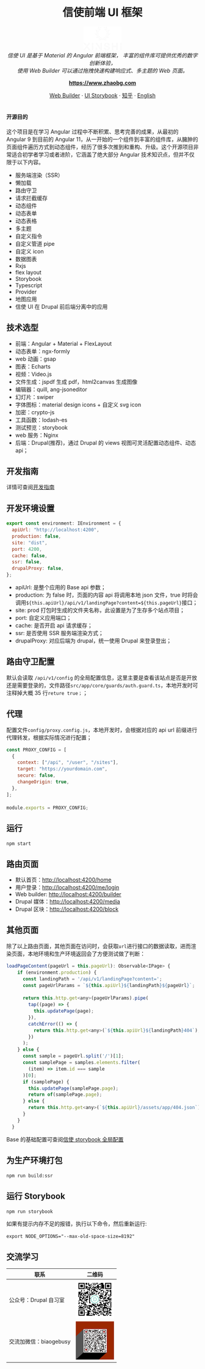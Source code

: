<h1 align="center">信使前端 UI 框架</h1>

<p align="center">
  <img src="src/assets/images/logo/logo-white.png" alt="logo" width="100px"/>
  <br>
  <i>信使 UI 是基于 Material 的 Angular 前端框架， 丰富的组件库可提供优秀的数字创新体验，<br>使用 Web Builder 可以通过拖拽快速构建响应式、多主题的 Web 页面。
    </i>
  <br>
</p>

<p align="center">
  <a href="https://www.zhaobg.com"><strong>https://www.zhaobg.com</strong></a>
  <br>
</p>

<p align="center">
  <a href="https://www.zhaobg.com/builder">Web Builder</a>
  ·
  <a href="https://ui.zhaobg.com">UI Storybook</a>
  ·
  <a href="https://www.zhihu.com/people/biaogebusy">知乎</a>
   ·
  <a href="./README-EN.md">English</a>
  <br>
  <br>
</p>

#### 开源目的

这个项目是在学习 Angular 过程中不断积累、思考完善的成果，从最初的 Angular 9 到目前的 Angular 11，从一开始的一个组件到丰富的组件库，从臃肿的页面组件遍历方式到动态组件，经历了很多次推到和重构、升级。这个开源项目非常适合初学者学习或者进阶，它涵盖了绝大部分 Angular 技术知识点，但并不仅限于以下内容。

- 服务端渲染（SSR）
- 懒加载
- 路由守卫
- 请求拦截缓存
- 动态组件
- 动态表单
- 动态表格
- 多主题
- 自定义指令
- 自定义管道 pipe
- 自定义 icon
- 数据图表
- Rxjs
- flex layout
- Storybook
- Typescript
- Provider
- 地图应用
- 信使 UI 在 Drupal 前后端分离中的应用

## 技术选型

- 前端：Angular + Material + FlexLayout
- 动态表单：ngx-formly
- web 动画：gsap
- 图表：Echarts
- 视频：Video.js
- 文件生成：jspdf 生成 pdf，html2canvas 生成图像
- 编辑器：quill, ang-jsoneditor
- 幻灯片：swiper
- 字体图标：material design icons + 自定义 svg icon
- 加密：crypto-js
- 工具函数：lodash-es
- 测试预览：storybook
- web 服务：Nginx
- 后端：Drupal(推荐)，通过 Drupal 的 views 视图可灵活配置动态组件、动态 api；

## 开发指南

详情可查阅[开发指南](https://ui.zhaobg.com/?path=/docs/guide--page)

## 开发环境设置

```javascript
export const environment: IEnvironment = {
  apiUrl: "http://localhost:4200",
  production: false,
  site: "dist",
  port: 4200,
  cache: false,
  ssr: false,
  drupalProxy: false,
};
```

- apiUrl: 是整个应用的 Base api 参数；
- production: 为 false 时，页面的内容 api 将调用本地 json 文件，true 时将会调用`${this.apiUrl}/api/v1/landingPage?content=${this.pageUrl}`接口；
- site: prod 打包时生成的文件夹名称，此设置是为了生存多个站点项目；
- port: 自定义应用端口；
- cache: 是否开启 api 请求缓存；
- ssr: 是否使用 SSR 服务端渲染方式；
- drupalProxy: 对应后端为 drupal，统一使用 Drupal 来登录登出；

## 路由守卫配置

默认会读取 `/api/v1/config` 的全局配置信息，这里主要是查看该站点是否是开放还是需要登录的，文件路径`src/app/core/guards/auth.guard.ts`，本地开发时可注释掉大概 35 行`reture true；`；

## 代理

配置文件`config/proxy.config.js`，本地开发时，会根据对应的 api url 前缀进行代理转发，根据实际情况进行配置；

```javascript
const PROXY_CONFIG = [
  {
    context: ["/api", "/user", "/sites"],
    target: "https://yourdomain.com",
    secure: false,
    changeOrigin: true,
  },
];

module.exports = PROXY_CONFIG;
```

## 运行

`npm start`

## 路由页面

- 默认首页：[http://localhost:4200/home](http://localhost:4200/home)
- 用户登录：[http://localhost:4200/me/login](http://localhost:4200/me/login)
- Web builder: [http://localhost:4200/builder](http://localhost:4200/builder)
- Drupal 媒体：[http://localhost:4200/media](http://localhost:4200/media)
- Drupal 区块：[http://localhost:4200/block](http://localhost:4200/block)

## 其他页面

除了以上路由页面，其他页面在访问时，会获取`url`进行接口的数据读取，进而渲染页面，本地环境和生产环境返回会了方便测试做了判断：

```javascript
loadPageContent(pageUrl = this.pageUrl): Observable<IPage> {
    if (environment.production) {
      const landingPath = '/api/v1/landingPage?content=';
      const pageUrlParams = `${this.apiUrl}${landingPath}${pageUrl}`;

      return this.http.get<any>(pageUrlParams).pipe(
        tap((page) => {
          this.updatePage(page);
        }),
        catchError(() => {
          return this.http.get<any>(`${this.apiUrl}${landingPath}404`);
        })
      );
    } else {
      const sample = pageUrl.split('/')[1];
      const samplePage = samples.elements.filter(
        (item) => item.id === sample
      )[0];
      if (samplePage) {
        this.updatePage(samplePage.page);
        return of(samplePage.page);
      } else {
        return this.http.get<any>(`${this.apiUrl}/assets/app/404.json`);
      }
    }
  }
```

Base 的基础配置可查阅[信使 storybook 全局配置](https://ui.zhaobg.com/?path=/docs/base-config--page)

## 为生产环境打包

`npm run build:ssr`

## 运行 Storybook

`npm run storybook`

如果有提示内存不足的报错，执行以下命令，然后重新运行:

`export NODE_OPTIONS="--max-old-space-size=8192"`

## 交流学习

| 联系                   | 二维码                                               |
| ---------------------- | ---------------------------------------------------- |
| 公众号：Drupal 自习室  | <img src="src/assets/images/qrcode-official.jpg"/>   |
| 交流加微信：biaogebusy | <img src="src/assets/images/wechat.jpg" alt="logo"/> |
